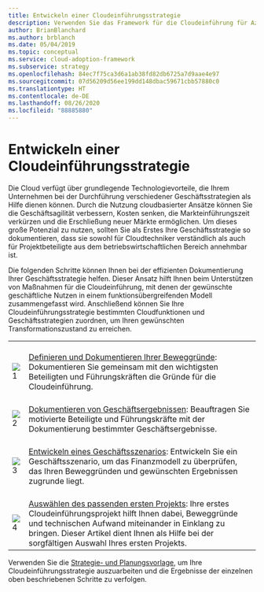 ```yaml
---
title: Entwickeln einer Cloudeinführungsstrategie
description: Verwenden Sie das Framework für die Cloudeinführung für Azure, um zu verstehen, wie die Cloud Ihnen dabei helfen kann, ihre Geschäftsstrategie voranzubringen.
author: BrianBlanchard
ms.author: brblanch
ms.date: 05/04/2019
ms.topic: conceptual
ms.service: cloud-adoption-framework
ms.subservice: strategy
ms.openlocfilehash: 84ec7f75ca3d6a1ab38fd82db6725a7d9aae4e97
ms.sourcegitcommit: 07d56209d56ee199dd148dbac59671cbb57880c0
ms.translationtype: HT
ms.contentlocale: de-DE
ms.lasthandoff: 08/26/2020
ms.locfileid: "88885880"
---
```

# <a name="develop-a-cloud-adoption-strategy"></a>Entwickeln einer Cloudeinführungsstrategie

Die Cloud verfügt über grundlegende Technologievorteile, die Ihrem Unternehmen bei der Durchführung verschiedener Geschäftsstrategien als Hilfe dienen können. Durch die Nutzung cloudbasierter Ansätze können Sie die Geschäftsagilität verbessern, Kosten senken, die Markteinführungszeit verkürzen und die Erschließung neuer Märkte ermöglichen. Um dieses große Potenzial zu nutzen, sollten Sie als Erstes Ihre Geschäftsstrategie so dokumentieren, dass sie sowohl für Cloudtechniker verständlich als auch für Projektbeteiligte aus dem betriebswirtschaftlichen Bereich annehmbar ist.

Die folgenden Schritte können Ihnen bei der effizienten Dokumentierung Ihrer Geschäftsstrategie helfen. Dieser Ansatz hilft Ihnen beim Unterstützen von Maßnahmen für die Cloudeinführung, mit denen der gewünschte geschäftliche Nutzen in einem funktionsübergreifenden Modell zusammengefasst wird. Anschließend können Sie Ihre Cloudeinführungsstrategie bestimmten Cloudfunktionen und Geschäftsstrategien zuordnen, um Ihren gewünschten Transformationszustand zu erreichen.

|  |  |
|--|--|
| <br> ![1](../_images/icons/1.png) | <br> [Definieren und Dokumentieren Ihrer Beweggründe](./motivations.md): Dokumentieren Sie gemeinsam mit den wichtigsten Beteiligten und Führungskräften die Gründe für die Cloudeinführung. |
| <br> ![2](../_images/icons/2.png) | <br> [Dokumentieren von Geschäftsergebnissen](./business-outcomes/index.md): Beauftragen Sie motivierte Beteiligte und Führungskräfte mit der Dokumentierung bestimmter Geschäftsergebnisse. |
| <br> ![3](../_images/icons/3.png) | <br> [Entwickeln eines Geschäftsszenarios](./cloud-migration-business-case.md): Entwickeln Sie ein Geschäftsszenario, um das Finanzmodell zu überprüfen, das Ihren Beweggründen und gewünschten Ergebnissen zugrunde liegt. |
| <br> ![4](../_images/icons/4.png) | <br> [Auswählen des passenden ersten Projekts](./first-adoption-project.md): Ihre erstes Cloudeinführungsprojekt hilft Ihnen dabei, Beweggründe und technischen Aufwand miteinander in Einklang zu bringen. Dieser Artikel dient Ihnen als Hilfe bei der sorgfältigen Auswahl Ihres ersten Projekts. |

Verwenden Sie die [Strategie- und Planungsvorlage](https://raw.githubusercontent.com/microsoft/CloudAdoptionFramework/master/plan/cloud-adoption-framework-strategy-and-plan-template.docx), um Ihre Cloudeinführungsstrategie auszuarbeiten und die Ergebnisse der einzelnen oben beschriebenen Schritte zu verfolgen.
